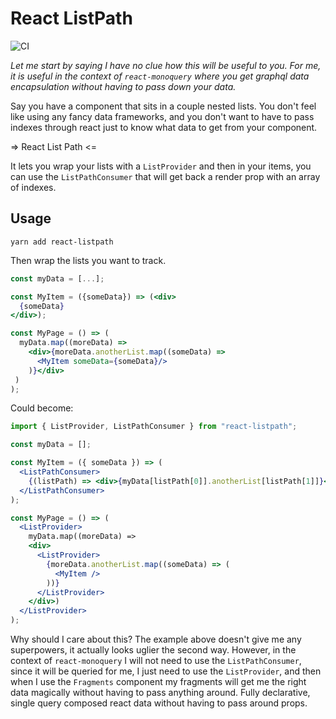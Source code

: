 # React ListPath

![CI](https://github.com/brysgo/react-listpath/workflows/CI/badge.svg)

_Let me start by saying I have no clue how this will be useful to you. For me, it is useful in the context of `react-monoquery` where you get graphql data encapsulation without having to pass down your data._

Say you have a component that sits in a couple nested lists. You don't feel like using any fancy data frameworks, and you don't want to have to pass indexes through react just to know what data to get from your component.

=> React List Path <=

It lets you wrap your lists with a `ListProvider` and then in your items, you can use the `ListPathConsumer` that will get back a render prop with an array of indexes.

## Usage

`yarn add react-listpath`

Then wrap the lists you want to track.

```jsx
const myData = [...];

const MyItem = ({someData}) => (<div>
  {someData}
</div>);

const MyPage = () => (
  myData.map((moreData) =>
    <div>{moreData.anotherList.map((someData) =>
      <MyItem someData={someData}/>
    )}</div>
 )
);
```

Could become:

```jsx
import { ListProvider, ListPathConsumer } from "react-listpath";

const myData = [];

const MyItem = ({ someData }) => (
  <ListPathConsumer>
    {(listPath) => <div>{myData[listPath[0]].anotherList[listPath[1]]}</div>}
  </ListPathConsumer>
);

const MyPage = () => (
  <ListProvider>
    myData.map((moreData) =>
    <div>
      <ListProvider>
        {moreData.anotherList.map((someData) => (
          <MyItem />
        ))}
      </ListProvider>
    </div>)
  </ListProvider>
);
```

Why should I care about this? The example above doesn't give me any superpowers, it actually looks uglier the second way. However, in the context of `react-monoquery` I will not need to use the `ListPathConsumer`, since it will be queried for me, I just need to use the `ListProvider`, and then when I use the `Fragments` component my fragments will get me the right data magically without having to pass anything around. Fully declarative, single query composed react data without having to pass around props.

